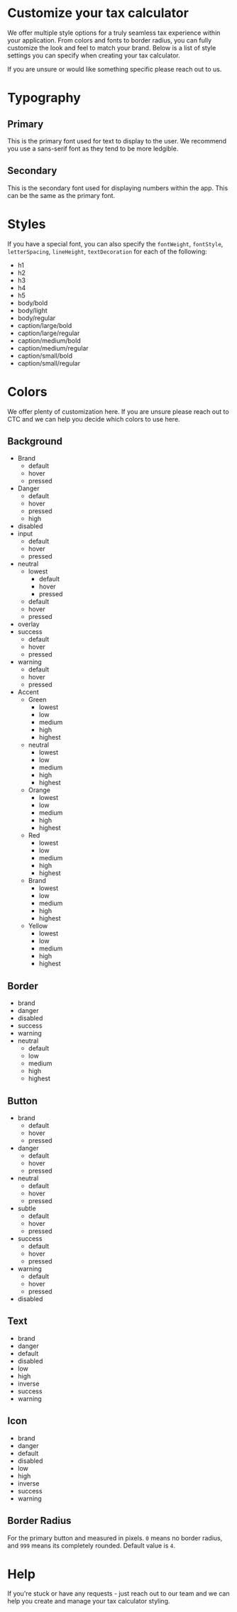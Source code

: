 # Customize your tax calculator

We offer multiple style options for a truly seamless tax experience within your application. From colors and fonts to border radius, you can fully customize the look and feel to match your brand. Below is a list of style settings you can specify when creating your tax calculator.

If you are unsure or would like something specific please reach out to us.

# Typography

## Primary
This is the primary font used for text to display to the user. We recommend you use a sans-serif font as they tend to be more ledgible.

## Secondary
This is the secondary font used for displaying numbers within the app. This can be the same as the primary font.

# Styles
If you have a special font, you can also specify the `fontWeight`, `fontStyle`, `letterSpacing`, `lineHeight`, `textDecoration` for each of the following:
* h1
* h2
* h3
* h4
* h5
* body/bold
* body/light
* body/regular
* caption/large/bold
* caption/large/regular
* caption/medium/bold
* caption/medium/regular
* caption/small/bold
* caption/small/regular

# Colors

We offer plenty of customization here. If you are unsure please reach out to CTC and we can help you decide which colors to use here.

## Background

* Brand
  * default
  * hover
  * pressed
* Danger
  * default
  * hover
  * pressed
  * high
* disabled
* input
  * default
  * hover
  * pressed
* neutral
  * lowest
    * default
    * hover
    * pressed
  * default
  * hover
  * pressed
* overlay
* success
  * default
  * hover
  * pressed
* warning
  * default
  * hover
  * pressed
* Accent
  * Green
    * lowest
    * low
    * medium
    * high
    * highest
  * neutral
    * lowest
    * low
    * medium
    * high
    * highest
  * Orange
    * lowest
    * low
    * medium
    * high
    * highest
  * Red
    * lowest
    * low
    * medium
    * high
    * highest
  * Brand
    * lowest
    * low
    * medium
    * high
    * highest
  * Yellow
    * lowest
    * low
    * medium
    * high
    * highest


## Border
* brand
* danger
* disabled
* success
* warning
* neutral
  * default
  * low
  * medium
  * high
  * highest

## Button
* brand
  * default
  * hover
  * pressed
* danger
  * default
  * hover
  * pressed
* neutral
  * default
  * hover
  * pressed
* subtle
  * default
  * hover
  * pressed
* success
  * default
  * hover
  * pressed
* warning
  * default
  * hover
  * pressed
* disabled

## Text
* brand
* danger
* default
* disabled
* low
* high
* inverse
* success
* warning

## Icon
* brand
* danger
* default
* disabled
* low
* high
* inverse
* success
* warning

## Border Radius
For the primary button and measured in pixels. `0` means no border radius, and `999` means its completely rounded. Default value is `4`.



# Help
If you're stuck or have any requests - just reach out to our team and we can help you create and manage your tax calculator styling.